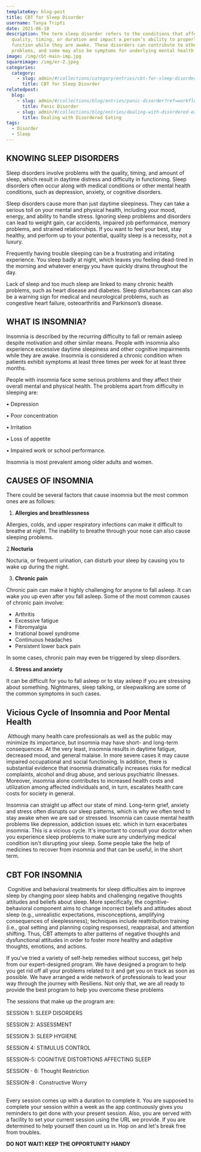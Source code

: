 ```yaml
---
templateKey: blog-post
title: CBT for Sleep Disorder
username: Tanya Tripti
date: 2021-06-10
description: The term sleep disorder refers to the conditions that affect sleep
  quality, timing, or duration and impact a person’s ability to properly
  function while they are awake. These disorders can contribute to other medical
  problems, and some may also be symptoms for underlying mental health issues.
image: /img/cbt-main-imp.jpg
squareimage: /img/er-2.jpeg
categories:
  category:
    - slug: admin/#/collections/category/entries/cbt-for-sleep-disorders
      title: CBT for Sleep Disorder
relatedpost:
  blog:
    - slug: admin/#/collections/blog/entries/panic-disorder?ref=workflow
      title: Panic Disorder
    - slug: admin/#/collections/blog/entries/dealing-with-disordered-eating?ref=workflow
      title: Dealing with Disordered Eating
tags:
  - Disorder
  - Sleep
---
```

<!--StartFragment-->

## **KNOWING SLEEP DISORDERS**

Sleep disorders involve problems with the quality, timing, and amount of sleep, which result in daytime distress and difficulty in functioning. Sleep disorders often occur along with medical conditions or other mental health conditions, such as depression, anxiety, or cognitive disorders.

Sleep disorders cause more than just daytime sleepiness. They can take a serious toll on your mental and physical health, including your mood, energy, and ability to handle stress. Ignoring sleep problems and disorders can lead to weight gain, car accidents, impaired job performance, memory problems, and strained relationships. If you want to feel your best, stay healthy, and perform up to your potential, quality sleep is a necessity, not a luxury.

Frequently having trouble sleeping can be a frustrating and irritating experience. You sleep badly at night, which leaves you feeling dead-tired in the morning and whatever energy you have quickly drains throughout the day.

Lack of sleep and too much sleep are linked to many chronic health problems, such as heart disease and diabetes. Sleep disturbances can also be a warning sign for medical and neurological problems, such as congestive heart failure, osteoarthritis and Parkinson’s disease.

## **WHAT IS INSOMNIA?**

Insomnia is described by the recurring difficulty to fall or remain asleep despite motivation and other similar means. People with insomnia also experience excessive daytime sleepiness and other cognitive impairments while they are awake. Insomnia is considered a chronic condition when patients exhibit symptoms at least three times per week for at least three months.

People with insomnia face some serious problems and they affect their overall mental and physical health. The problems apart from difficulty in sleeping are:

• Depression

• Poor concentration

• Irritation

• Loss of appetite

• Impaired work or school performance. 

Insomnia is most prevalent among older adults and women.

## **CAUSES OF INSOMNIA**

There could be several factors that cause insomnia but the most common ones are as follows:

1. **Allergies and breathlessness**

Allergies, colds, and upper respiratory infections can make it difficult to breathe at night. The inability to breathe through your nose can also cause sleeping problems.

2.**Nocturia**

Nocturia, or frequent urination, can disturb your sleep by causing you to wake up during the night. 

3. **Chronic pain**

Chronic pain can make it highly challenging for anyone to fall asleep. It can wake you up even after you fall asleep. Some of the most common causes of chronic pain involve:

* Arthritis
* Excessive fatigue
* Fibromyalgia
* Irrational bowel syndrome
* Continuous headaches
* Persistent lower back pain

In some cases, chronic pain may even be triggered by sleep disorders. 

4. **Stress and anxiety**

It can be difficult for you to fall asleep or to stay asleep if you are stressing about something. Nightmares, sleep talking, or sleepwalking are some of the common symptoms in such cases.

## **Vicious Cycle of Insomnia and Poor Mental Health**



 Although many health care professionals as well as the public may minimize its importance, but insomnia may have short- and long-term consequences. At the very least, insomnia results in daytime fatigue, decreased mood, and general malaise. In more severe cases it may cause impaired occupational and social functioning. In addition, there is substantial evidence that insomnia dramatically increases risks for medical complaints, alcohol and drug abuse, and serious psychiatric illnesses. Moreover, insomnia alone contributes to increased health costs and utilization among affected individuals and, in turn, escalates health care costs for society in general.

Insomnia can straight up affect our state of mind. Long-term grief, anxiety and stress often disrupts our sleep patterns, which is why we often tend to stay awake when we are sad or stressed. Insomnia can cause mental health problems like depression, addiction issues etc. which in turn exacerbates insomnia. This is a vicious cycle. It's important to consult your doctor when you experience sleep problems to make sure any underlying medical condition isn't disrupting your sleep. Some people take the help of medicines to recover from insomnia and that can be useful, in the short term. 

## **CBT FOR INSOMNIA**

 Cognitive and behavioral treatments for sleep difficulties aim to improve sleep by changing poor sleep habits and challenging negative thoughts attitudes and beliefs about sleep. More specifically, the cognitive-behavioral component aims to change incorrect beliefs and attitudes about sleep (e.g., unrealistic expectations, misconceptions, amplifying consequences of sleeplessness); techniques include reattribution training (i.e., goal setting and planning coping responses),  reappraisal, and attention shifting. Thus, CBT attempts to alter patterns of negative thoughts and dysfunctional attitudes in order to foster more healthy and adaptive thoughts, emotions, and actions.

If you’ve tried a variety of self-help remedies without success, get help from our expert-designed program.  We have designed a program to help you get rid off all your problems related to it and get you on track as soon as possible. We have arranged a wide network of professionals to lead your way through the journey with Resiliens. Not only that, we are all ready to provide the best program to help you overcome these problems

The sessions that make up the program are: 

SESSION 1: SLEEP DISORDERS

SESSION 2: ASSESSMENT

SESSION 3: SLEEP HYGIENE 

SESSION 4: STIMULUS CONTROL 

SESSION-5: COGNITIVE DISTORTIONS AFFECTING SLEEP 

SESSION - 6: Thought Restriction 

SESSION-8 : Constructive Worry

\
Every session comes up with a duration to complete it. You are supposed to complete your session within a week as the app continuously gives you reminders to get done with your present session. Also, you are served with a facility to set your current session using the URL we provide. If you are determined to help yourself then count us in. Hop on and let's break free from troubles.

**DO NOT WAIT! KEEP THE OPPORTUNITY HANDY**